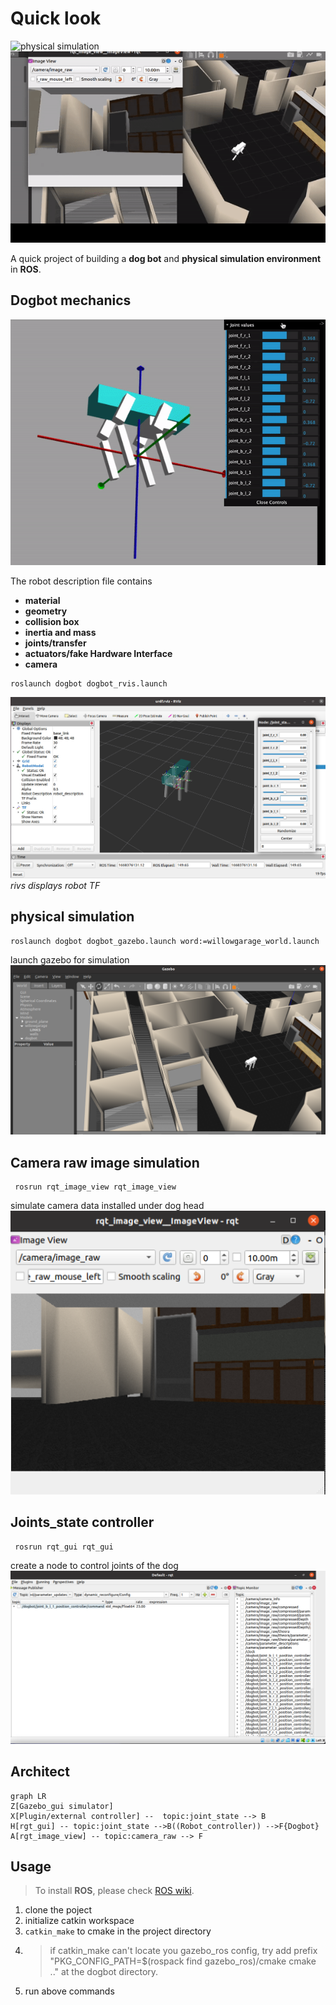 
# Quick look


![physical simulation](/doc/ezgif-5-0ebe57dec0.gif)
![physical simulation2](/doc/ezgif-5-da58cfe1e0.gif)

A quick project of building a **dog bot** and **physical simulation environment** in **ROS**.
## Dogbot mechanics

![node joints test](/doc/ezgif-2-4d830865b7.gif)

The robot description file contains
 - **material**
 - **geometry**
 - **collision box**
 - **inertia and mass**
 - **joints/transfer**
 - **actuators/fake Hardware Interface**
 - **camera**
 ```
roslaunch dogbot dogbot_rvis.launch
 ```
![rivs displays robot TF](/doc/WechatIMG37.jpeg)
*rivs displays robot TF*<br/>

 ## physical simulation

    roslaunch dogbot dogbot_gazebo.launch word:=willowgarage_world.launch
  
launch gazebo for simulation 
![alt text](/doc/WechatIMG38.png)
  
## Camera raw image simulation
     rosrun rqt_image_view rqt_image_view
simulate camera data installed under dog head
![alt text](/doc/WechatIMG39.png)


## Joints_state controller
     rosrun rqt_gui rqt_gui
create a node to control joints of the dog 
![alt text](/doc/WechatIMG40.png)

## Architect
```mermaid
graph LR
Z[Gazebo_gui simulator]
X[Plugin/external controller] --  topic:joint_state --> B
H[rgt_gui] -- topic:joint_state -->B((Robot_controller)) -->F{Dogbot}
A[rgt_image_view] -- topic:camera_raw --> F
```
## Usage


> To install **ROS**, please check [ROS wiki](https://wiki.ros.org/ROS/Installation).



 1. clone the poject
 2. initialize catkin workspace
 3.  `catkin_make` to cmake in the project directory
 4. >if catkin_make can't locate you gazebo_ros config, try add prefix "PKG_CONFIG_PATH=$(rospack find gazebo_ros)/cmake cmake .." at the dogbot directory.
 5. run above commands
